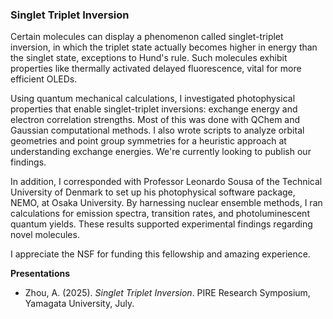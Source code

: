 ### Singlet Triplet Inversion

Certain molecules can display a phenomenon called singlet-triplet inversion, in which the triplet state actually becomes higher in energy than the singlet state, exceptions to Hund's rule. Such molecules exhibit properties like thermally activated delayed fluorescence, vital for more efficient OLEDs.

Using quantum mechanical calculations, I investigated photophysical properties that enable singlet-triplet inversions: exchange energy and electron correlation strengths. Most of this was done with QChem and Gaussian computational methods. I also wrote scripts to analyze orbital geometries and point group symmetries for a heuristic approach at understanding exchange energies. We're currently looking to publish our findings.

In addition, I corresponded with Professor Leonardo Sousa of the Technical University of Denmark to set up his photophysical software package, NEMO, at Osaka University. By harnessing  nuclear ensemble methods, I ran calculations for emission spectra, transition rates, and photoluminescent quantum yields. These results supported experimental findings regarding novel molecules.

I appreciate the NSF for funding this fellowship and amazing experience.

**Presentations**  
- Zhou, A. (2025). *Singlet Triplet Inversion*. PIRE Research Symposium, Yamagata University, July.
